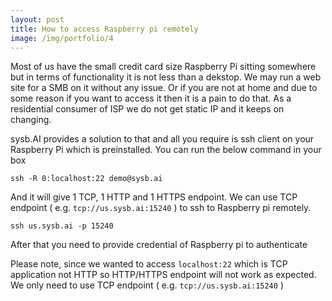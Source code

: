 ```yaml
---
layout: post
title: How to access Raspberry pi remotely
image: /img/portfolio/4
---
```


Most of us have the small credit card size Raspberry Pi sitting somewhere but in terms of functionality it is not less than a dekstop. We may run a web site for a SMB on it without any issue. Or if you are not at home and due to some reason if you want to access it then it is a pain to do that. As a residential consumer of ISP we do not get static IP and it keeps on changing.

sysb.AI provides a solution to that and all you require is ssh client on your Raspberry Pi which is preinstalled. You can run the below command in your box 

```
ssh -R 0:localhost:22 demo@sysb.ai
```

And it will give 1 TCP, 1 HTTP and 1 HTTPS endpoint. We can use TCP endpoint ( e.g. `tcp://us.sysb.ai:15240` ) to ssh to Raspberry pi remotely.

```
ssh us.sysb.ai -p 15240
```

After that you need to provide credential of Raspberry pi to authenticate

Please note, since we wanted to access `localhost:22` which is TCP application not HTTP so HTTP/HTTPS endpoint will not work as expected. We only need to use TCP endpoint ( e.g. `tcp://us.sysb.ai:15240` )

<!-- We can also use `autossh` to for automatic access which is persistent across the reboot though we need to ensure static subdomain is configured
e.g.
```
/usr/local/bin/autossh -f -M 0 -R 0:localhost:22 demo@sysb.ai
``` -->